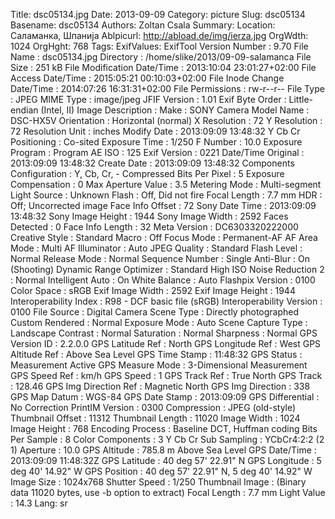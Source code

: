 Title: dsc05134.jpg
Date: 2013-09-09
Category: picture
Slug: dsc05134
Basename: dsc05134
Authors: Zoltan Csala
Summary:
Location: Саламанка, Шпанија
Ablpicurl: http://abload.de/img/ierza.jpg
OrgWdth: 1024
OrgHght: 768
Tags:
ExifValues: ExifTool Version Number : 9.70
            File Name : dsc05134.jpg
            Directory : /home/slike/2013/09-09-salamanca
            File Size : 251 kB
            File Modification Date/Time : 2013:10:04 23:01:27+02:00
            File Access Date/Time : 2015:05:21 00:10:03+02:00
            File Inode Change Date/Time : 2014:07:26 16:31:31+02:00
            File Permissions : rw-r--r--
            File Type : JPEG
            MIME Type : image/jpeg
            JFIF Version : 1.01
            Exif Byte Order : Little-endian (Intel, II)
            Image Description :
            Make : SONY
            Camera Model Name : DSC-HX5V
            Orientation : Horizontal (normal)
            X Resolution : 72
            Y Resolution : 72
            Resolution Unit : inches
            Modify Date : 2013:09:09 13:48:32
            Y Cb Cr Positioning : Co-sited
            Exposure Time : 1/250
            F Number : 10.0
            Exposure Program : Program AE
            ISO : 125
            Exif Version : 0221
            Date/Time Original : 2013:09:09 13:48:32
            Create Date : 2013:09:09 13:48:32
            Components Configuration : Y, Cb, Cr, -
            Compressed Bits Per Pixel : 5
            Exposure Compensation : 0
            Max Aperture Value : 3.5
            Metering Mode : Multi-segment
            Light Source : Unknown
            Flash : Off, Did not fire
            Focal Length : 7.7 mm
            HDR : Off; Uncorrected image
            Face Info Offset : 72
            Sony Date Time : 2013:09:09 13:48:32
            Sony Image Height : 1944
            Sony Image Width : 2592
            Faces Detected : 0
            Face Info Length : 32
            Meta Version : DC6303320222000
            Creative Style : Standard
            Macro : Off
            Focus Mode : Permanent-AF
            AF Area Mode : Multi
            AF Illuminator : Auto
            JPEG Quality : Standard
            Flash Level : Normal
            Release Mode : Normal
            Sequence Number : Single
            Anti-Blur : On (Shooting)
            Dynamic Range Optimizer : Standard
            High ISO Noise Reduction 2 : Normal
            Intelligent Auto : On
            White Balance : Auto
            Flashpix Version : 0100
            Color Space : sRGB
            Exif Image Width : 2592
            Exif Image Height : 1944
            Interoperability Index : R98 - DCF basic file (sRGB)
            Interoperability Version : 0100
            File Source : Digital Camera
            Scene Type : Directly photographed
            Custom Rendered : Normal
            Exposure Mode : Auto
            Scene Capture Type : Landscape
            Contrast : Normal
            Saturation : Normal
            Sharpness : Normal
            GPS Version ID : 2.2.0.0
            GPS Latitude Ref : North
            GPS Longitude Ref : West
            GPS Altitude Ref : Above Sea Level
            GPS Time Stamp : 11:48:32
            GPS Status : Measurement Active
            GPS Measure Mode : 3-Dimensional Measurement
            GPS Speed Ref : km/h
            GPS Speed : 1
            GPS Track Ref : True North
            GPS Track : 128.46
            GPS Img Direction Ref : Magnetic North
            GPS Img Direction : 338
            GPS Map Datum : WGS-84
            GPS Date Stamp : 2013:09:09
            GPS Differential : No Correction
            PrintIM Version : 0300
            Compression : JPEG (old-style)
            Thumbnail Offset : 11312
            Thumbnail Length : 11020
            Image Width : 1024
            Image Height : 768
            Encoding Process : Baseline DCT, Huffman coding
            Bits Per Sample : 8
            Color Components : 3
            Y Cb Cr Sub Sampling : YCbCr4:2:2 (2 1)
            Aperture : 10.0
            GPS Altitude : 785.8 m Above Sea Level
            GPS Date/Time : 2013:09:09 11:48:32Z
            GPS Latitude : 40 deg 57' 22.91" N
            GPS Longitude : 5 deg 40' 14.92" W
            GPS Position : 40 deg 57' 22.91" N, 5 deg 40' 14.92" W
            Image Size : 1024x768
            Shutter Speed : 1/250
            Thumbnail Image : (Binary data 11020 bytes, use -b option to extract)
            Focal Length : 7.7 mm
            Light Value : 14.3
Lang: sr

